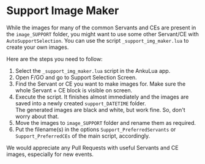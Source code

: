 # Support Image Maker

While the images for many of the common Servants and CEs are present in the `image_SUPPORT` folder, you might want to use some other Servant/CE with `AutoSupportSelection`. You can use the script `_support_img_maker.lua` to create your own images.

Here are the steps you need to follow:

1. Select the `_support_img_maker.lua` script in the AnkuLua app.
2. Open F/GO and go to Support Selection Screen.
3. Find the Servant or CE you want to make images for. Make sure the whole Servant + CE block is visible on screen.
4. Execute the script. It finishes almost immediately and the images are saved into a newly created `support_DATETIME` folder.  
   The generated images are black and white, but work fine. So, don't worry about that.
5. Move the images to `image_SUPPORT` folder and rename them as required.
6. Put the filename(s) in the options `Support_PreferredServants` or `Support_PreferredCEs` of the main script, accordingly.

We would appreciate any Pull Requests with useful Servants and CE images, especially for new events.
